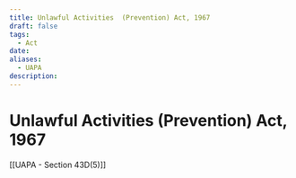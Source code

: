 ```yaml
---
title: Unlawful Activities  (Prevention) Act, 1967
draft: false
tags:
  - Act
date: 
aliases:
  - UAPA
description:
---
```

# Unlawful Activities  (Prevention) Act, 1967

[[UAPA - Section 43D(5)]]